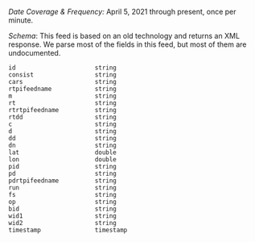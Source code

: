 *Date Coverage & Frequency:*
April 5, 2021 through present, once per minute.

*Schema*: This feed is based on an old technology and returns an XML response. We parse most of the fields in this feed, but most of them are undocumented.

    id                  	string              	                    
    consist             	string              	                    
    cars                	string              	                    
    rtpifeedname        	string              	                    
    m                   	string              	                    
    rt                  	string              	                    
    rtrtpifeedname      	string              	                    
    rtdd                	string              	                    
    c                   	string              	                    
    d                   	string              	                    
    dd                  	string              	                    
    dn                  	string              	                    
    lat                 	double              	                    
    lon                 	double              	                    
    pid                 	string              	                    
    pd                  	string              	                    
    pdrtpifeedname      	string              	                    
    run                 	string              	                    
    fs                  	string              	                    
    op                  	string              	                    
    bid                 	string              	                    
    wid1                	string              	                    
    wid2                	string              	                    
    timestamp           	timestamp    